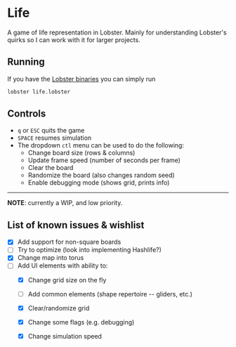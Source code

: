 # Life

A game of life representation in Lobster. Mainly for understanding Lobster's
quirks so I can work with it for larger projects.

## Running

If you have the [Lobster binaries](https://aardappel.github.io/lobster/getting_started.html)
you can simply run

```bash
lobster life.lobster
```

## Controls

* `q` or `ESC` quits the game
* `SPACE` resumes simulation
* The dropdown `ctl` menu can be used to do the following:
  * Change board size (rows & columns)
  * Update frame speed (number of seconds per frame)
  * Clear the board
  * Randomize the board (also changes random seed)
  * Enable debugging mode (shows grid, prints info)

---

**NOTE**: currently a WIP, and low priority.

## List of known issues & wishlist

* [x] Add support for non-square boards
* [ ] Try to optimize (look into implementing Hashlife?)
* [x] Change map into torus
* [ ] Add UI elements with ability to:
  * [x] Change grid size on the fly
  * [ ] Add common elements (shape repertoire -- gliders, etc.)
  * [x] Clear/randomize grid
  * [x] Change some flags (e.g. debugging)
  * [x] Change simulation speed


